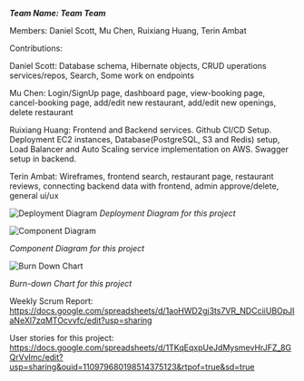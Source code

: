 ***Team Name: Team Team***

Members: Daniel Scott, Mu Chen, Ruixiang Huang, Terin Ambat

Contributions: 

Daniel Scott: Database schema, Hibernate objects, CRUD uperations services/repos, Search, Some work on endpoints

Mu Chen: Login/SignUp page, dashboard page, view-booking page, cancel-booking page, add/edit new restaurant, add/edit new openings, delete restaurant

Ruixiang Huang: Frontend and Backend services. Github CI/CD Setup. Deployment EC2 instances, Database(PostgreSQL, S3 and Redis) setup, Load Balancer and Auto Scaling service implementation on AWS. Swagger setup in backend.

Terin Ambat: Wireframes, frontend search, restaurant page, restaurant reviews, connecting backend data with frontend, admin approve/delete, general ui/ux 



![Deployment Diagram](https://github.com/user-attachments/assets/0f33a2a7-d28d-4536-b305-914410d73d50)
*Deployment Diagram for this project*

![Component Diagram](https://github.com/user-attachments/assets/0cc05b25-10eb-4dd8-9e79-f28ac13555c1)

*Component Diagram for this project*

![Burn Down Chart](https://github.com/user-attachments/assets/d62c24c0-951c-495e-abe7-8e0479c0ca53)

*Burn-down Chart for this project*

Weekly Scrum Report: https://docs.google.com/spreadsheets/d/1aoHWD2gj3ts7VR_NDCciiUBOpJIaNeXl7zqMTOcvvfc/edit?usp=sharing

User stories for this project: https://docs.google.com/spreadsheets/d/1TKqEqxpUeJdMysmevHrJFZ_8GQrVvImc/edit?usp=sharing&ouid=110979680198514375123&rtpof=true&sd=true
 
 
